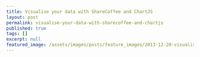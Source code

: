 ```yaml
---
title: Visualise your data with ShareCoffee and ChartJS
layout: post
permalink: visualise-your-data-with-sharecoffee-and-chartjs
published: true
tags: []
excerpt: null
featured_image: /assets/images/posts/feature_images/2013-12-20-visualise-your-data-with-sharecoffee-and-chartjs.jpg
---
```

